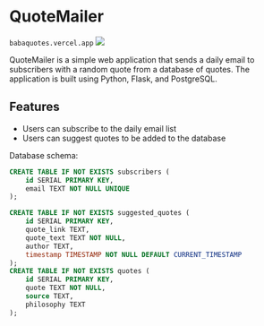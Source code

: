 # QuoteMailer

`babaquotes.vercel.app`
![](https://babaquotes.vercel.app)

QuoteMailer is a simple web application that sends a daily email to subscribers with a random quote from a database of quotes. The application is built using Python, Flask, and PostgreSQL.

## Features
- Users can subscribe to the daily email list
- Users can suggest quotes to be added to the database

Database schema:
``` SQL
CREATE TABLE IF NOT EXISTS subscribers (
    id SERIAL PRIMARY KEY,
    email TEXT NOT NULL UNIQUE
);

CREATE TABLE IF NOT EXISTS suggested_quotes (
    id SERIAL PRIMARY KEY,
    quote_link TEXT,
    quote_text TEXT NOT NULL,
    author TEXT,
    timestamp TIMESTAMP NOT NULL DEFAULT CURRENT_TIMESTAMP
);
CREATE TABLE IF NOT EXISTS quotes (
    id SERIAL PRIMARY KEY,
    quote TEXT NOT NULL,
    source TEXT,
    philosophy TEXT
);
```



